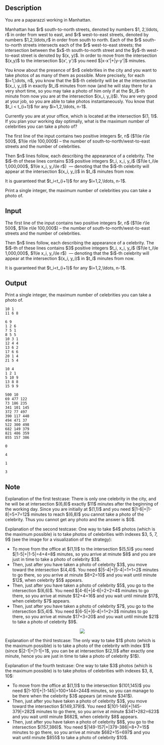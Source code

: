 ## Description

<div><p>You are a paparazzi working in Manhattan.</p><p>Manhattan has $r$ south-to-north streets, denoted by numbers $1, 2,\ldots, r$ in order from west to east, and $r$ west-to-east streets, denoted by numbers $1,2,\ldots,r$ in order from south to north. Each of the $r$ south-to-north streets intersects each of the $r$ west-to-east streets; the intersection between the $x$-th south-to-north street and the $y$-th west-to-east street is denoted by $(x, y)$. In order to move from the intersection $(x,y)$ to the intersection $(x', y')$ you need $|x-x'|+|y-y'|$ minutes.</p><p>You know about the presence of $n$ celebrities in the city and you want to take photos of as many of them as possible. More precisely, for each $i=1,\dots, n$, you know that the $i$-th celebrity will be at the intersection $(x_i, y_i)$ in exactly $t_i$ minutes from now (and he will stay there for a very short time, so you may take a photo of him only if at the $t_i$-th minute from now you are at the intersection $(x_i, y_i)$). You are very good at your job, so you are able to take photos instantaneously. You know that $t_i &lt; t_{i+1}$ for any $i=1,2,\ldots, n-1$.</p><p>Currently you are at your office, which is located at the intersection $(1, 1)$. If you plan your working day optimally, what is the maximum number of celebrities you can take a photo of?</p></div><div class="input-specification"><p>The first line of the input contains two positive integers $r, n$ ($1\le r\le 500$, $1\le n\le 100,000$) – the number of south-to-north/west-to-east streets and the number of celebrities.</p><p>Then $n$ lines follow, each describing the appearance of a celebrity. The $i$-th of these lines contains $3$ positive integers $t_i, x_i, y_i$ ($1\le t_i\le 1,000,000$, $1\le x_i, y_i\le r$) &nbsp;— denoting that the $i$-th celebrity will appear at the intersection $(x_i, y_i)$ in $t_i$ minutes from now.</p><p>It is guaranteed that $t_i&lt;t_{i+1}$ for any $i=1,2,\ldots, n-1$.</p></div><div class="output-specification"><p>Print a single integer, the maximum number of celebrities you can take a photo of.</p></div>

## Input

<p>The first line of the input contains two positive integers $r, n$ ($1\le r\le 500$, $1\le n\le 100,000$) – the number of south-to-north/west-to-east streets and the number of celebrities.</p><p>Then $n$ lines follow, each describing the appearance of a celebrity. The $i$-th of these lines contains $3$ positive integers $t_i, x_i, y_i$ ($1\le t_i\le 1,000,000$, $1\le x_i, y_i\le r$) &nbsp;— denoting that the $i$-th celebrity will appear at the intersection $(x_i, y_i)$ in $t_i$ minutes from now.</p><p>It is guaranteed that $t_i&lt;t_{i+1}$ for any $i=1,2,\ldots, n-1$.</p>

## Output

<p>Print a single integer, the maximum number of celebrities you can take a photo of.</p>





```input1
10 1
11 6 8
```




```input2
6 9
1 2 6
7 5 1
8 5 5
10 3 1
12 4 4
13 6 2
17 6 6
20 1 4
21 5 4
```




```input3
10 4
1 2 1
5 10 9
13 8 8
15 9 9
```




```input4
500 10
69 477 122
73 186 235
341 101 145
372 77 497
390 117 440
494 471 37
522 300 498
682 149 379
821 486 359
855 157 386
```




```output1
0
```




```output2
4
```




```output3
1
```




```output4
3
```



## Note

<p><span class="tex-font-style-bf">Explanation of the first testcase:</span> There is only one celebrity in the city, and he will be at intersection $(6,8)$ exactly $11$ minutes after the beginning of the working day. Since you are initially at $(1,1)$ and you need $|1-6|+|1-8|=5+7=12$ minutes to reach $(6,8)$ you cannot take a photo of the celebrity. Thus you cannot get any photo and the answer is $0$.</p><p><span class="tex-font-style-bf">Explanation of the second testcase:</span> One way to take $4$ photos (which is the maximum possible) is to take photos of celebrities with indexes $3, 5, 7, 9$ (see the image for a visualization of the strategy): </p><ul> <li> To move from the office at $(1,1)$ to the intersection $(5,5)$ you need $|1-5|+|1-5|=4+4=8$ minutes, so you arrive at minute $8$ and you are just in time to take a photo of celebrity $3$. </li><li> Then, just after you have taken a photo of celebrity $3$, you move toward the intersection $(4,4)$. You need $|5-4|+|5-4|=1+1=2$ minutes to go there, so you arrive at minute $8+2=10$ and you wait until minute $12$, when celebrity $5$ appears. </li><li> Then, just after you have taken a photo of celebrity $5$, you go to the intersection $(6,6)$. You need $|4-6|+|4-6|=2+2=4$ minutes to go there, so you arrive at minute $12+4=16$ and you wait until minute $17$, when celebrity $7$ appears. </li><li> Then, just after you have taken a photo of celebrity $7$, you go to the intersection $(5,4)$. You need $|6-5|+|6-4|=1+2=3$ minutes to go there, so you arrive at minute $17+3=20$ and you wait until minute $21$ to take a photo of celebrity $9$. </li></ul><center> <img class="tex-graphics" src="file://tMRKxsDj.png" style="max-width: 100.0%;max-height: 100.0%;"> </center><p><span class="tex-font-style-bf">Explanation of the third testcase:</span> The only way to take $1$ photo (which is the maximum possible) is to take a photo of the celebrity with index $1$ (since $|2-1|+|1-1|=1$, you can be at intersection $(2,1)$ after exactly one minute, hence you are just in time to take a photo of celebrity $1$).</p><p><span class="tex-font-style-bf">Explanation of the fourth testcase:</span> One way to take $3$ photos (which is the maximum possible) is to take photos of celebrities with indexes $3, 8, 10$: </p><ul> <li> To move from the office at $(1,1)$ to the intersection $(101,145)$ you need $|1-101|+|1-145|=100+144=244$ minutes, so you can manage to be there when the celebrity $3$ appears (at minute $341$). </li><li> Then, just after you have taken a photo of celebrity $3$, you move toward the intersection $(149,379)$. You need $|101-149|+|145-379|=282$ minutes to go there, so you arrive at minute $341+282=623$ and you wait until minute $682$, when celebrity $8$ appears. </li><li> Then, just after you have taken a photo of celebrity $8$, you go to the intersection $(157,386)$. You need $|149-157|+|379-386|=8+7=15$ minutes to go there, so you arrive at minute $682+15=697$ and you wait until minute $855$ to take a photo of celebrity $10$. </li></ul>
